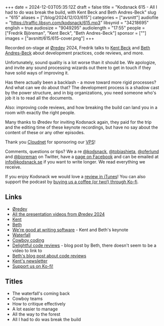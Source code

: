 +++
date = 2024-12-03T05:35:12Z
draft = false
title = "Kodsnack 615 - All I had to do was break the build, with Kent Beck and Beth Andres-Beck"
slug = "615"
aliases = ["/blog/2024/12/03/615"]
categories = ["avsnitt"]
audiofile = "https://traffic.libsyn.com/kodsnack/615.mp3"
libsynid = "34218695"
english = true
audiosize = "9049295"
audiolength = "17:55"
people = ["Fredrik Björeman", "Kent Beck", "Beth Andres-Beck"]
sponsor = [""]
images = ["avsnitt/615/615-cover.png"]
+++

Recorded on-stage at [Øredev](https://oredev.org/) 2024, Fredrik talks to [Kent Beck](https://www.kentbeck.com/) and [Beth Andres-Beck](https://blog.bethcodes.com/) about development practices, code reviews, and more.

Unfortunately, sound quality is a lot worse than it should be. We apologize, and invite any sound processing wizards out there to get in touch if they have solid ways of improving it.

Has there actually been a backlash - a move toward more rigid processes? And what can we do about that? The development process is a shadow cast by the power structure, and in big organizations, you need someone who's job it is to read all the documents.

Also: improving code reviews, and how breaking the build can land you in a room with exactly the right people.

Many thanks to Øredev for inviting Kodsnack again, they paid for the trip and the editing time of these keynote recordings, but have no say about the content of these or any other episodes.

Thank you [Cloudnet](http://www.cloudnet.se) for sponsoring our [VPS](http://en.wikipedia.org/wiki/Virtual_private_server)!

Comments, questions or tips? We a	re [@kodsnack](https://www.twitter.com/kodsnack), [@tobiashieta](https://www.twitter.com/tobiashieta), [@oferlund](https://twitter.com/oferlund) and [@bjoreman](https://www.twitter.com/bjoreman) on Twitter, have a [page on Facebook](https://www.facebook.com/kodsnack) and can be emailed at [info@kodsnack.se](mailto:info@kodsnack.se) if you want to write longer. We read everything we receive.

If you enjoy Kodsnack we would love a [review in iTunes](http://itunes.apple.com/se/podcast/kodsnack/id561631498?l=en)! You can also support the podcast by <a href="https://ko-fi.com/kodsnack" rel="payment">buying us a coffee (or two!) through Ko-fi</a>.

## Links ##
* [Øredev](https://oredev.org/)
* [All the presentation videos from Øredev 2024](https://www.youtube.com/playlist?list=PLOUKmSqExtAFpg3krEd6CXr3uIyUgP97b)
* [Kent](https://www.kentbeck.com/)
* [Beth](https://blog.bethcodes.com/)
* [We're good at writing software](https://www.youtube.com/watch?v=nt6m8qtRbz0&list=PLOUKmSqExtAFpg3krEd6CXr3uIyUgP97b&index=4) - Kent and Beth's keynote
* [Waterfall](https://en.wikipedia.org/wiki/Waterfall_model)
* [Cowboy coding](https://en.wikipedia.org/wiki/Cowboy_coding)
* [Delightful code reviews](https://blog.bethcodes.com/for-delightful-code-reviews-say-nice-things) - blog post by Beth, there doesn't seem to be a video to link to
* [Beth's blog post about code reviews](https://blog.bethcodes.com/code-review-heuristic-work-you-throw-away)
* [Kent's newsletter](https://tidyfirst.substack.com/)
* [Support us on Ko-fi!](https://ko-fi.com/kodsnack)

## Titles ##
* The waterfall's coming back
* Cowboy teams
* How to critique effectively
* A lot easier to manage
* All the way to the forest
* All I had to do was break the build